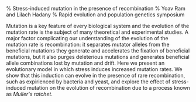 % Stress-induced mutation in the presence of recombination
% Yoav Ram and Lilach Hadany
% Rapid evolution and population genetics symposium

Mutation is a key feature of every biological system and the evolution of the mutation rate is the subject of many theoretical and experimental studies. 
A major factor complicating our understanding of the evolution of the mutation rate is recombination: it separates mutator alleles from the beneficial mutations they generate and accelerates the fixation of beneficial mutations, but it also purges deleterious mutations and generates beneficial allele combinations lost by mutation and drift.
Here we present an evolutionary model in which stress induces increased mutation rates. We show that this induction can evolve in the presence of rare recombination, such as expirienced by bacteria and yeast, and explore the effect of stress-induced mutation on the evolution of recombination due to a process known as *Muller's ratchet*.
